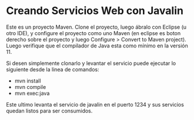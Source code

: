 # Creando Servicios Web con Javalin

Este es un proyecto Maven. Clone el proyecto, luego ábralo con Eclipse (u otro IDE), y configure el proyecto como uno Maven (en eclipse es boton derecho sobre el proyecto y luego Configure > Convert to Maven project). Luego verifique que el compilador de Java esta como mínimo en la versión 11.

Si desen simplemente clonarlo y levantar el servicio puede ejecutar lo siguiente desde la linea de comandos:
- mvn install
- mvn compile
- mvn exec:java

Este ultimo levanta el servicio de javalin en el puerto 1234 y sus servicios quedan listos para ser consumidos.